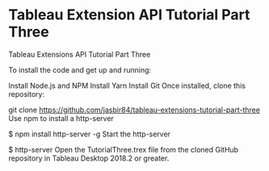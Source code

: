 # Tableau Extension API Tutorial Part Three

Tableau Extensions API Tutorial Part Three

To install the code and get up and running:

Install Node.js and NPM
Install Yarn
Install Git
Once installed, clone this repository:

git clone https://github.com/jasbir84/tableau-extensions-tutorial-part-three
Use npm to install a http-server

$ npm install http-server -g
Start the http-server

$ http-server
Open the TutorialThree.trex file from the cloned GitHub repository in Tableau Desktop 2018.2 or greater.